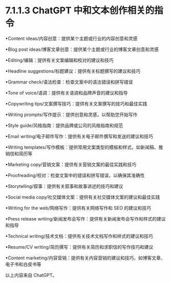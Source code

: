# 7.1.1.3 ChatGPT 中和文本创作相关的指令

•Content ideas/内容创意：提供某个主题或行业的内容创意和灵感

•Blog post ideas/博客文章创意：提供某个主题或行业的博客文章创意和灵感

•Editing/编辑：提供有关文案编辑和校对的建议和技巧

•Headline suggestions/标题建议：提供有关标题撰写的建议和技巧

•Grammar check/语法检查：检查文案中的语法错误和拼写错误

•Tone of voice/语调：提供有关语调和品牌声音的建议和指导

•Copywriting tips/文案撰写技巧：提供有关文案撰写的技巧和最佳实践

•Writing prompts/写作提示：提供创意和灵感，以帮助您开始写作

•Style guide/风格指南：提供品牌或公司的风格指南和规范

•Email writing/电子邮件写作：提供有关电子邮件撰写和发送的建议和技巧

•Writing templates/写作模板：提供常用文案类型的模板和样式，如新闻稿、推销信和简历等

•Marketing copy/营销文案：提供有关营销文案的最佳实践和技巧

•Proofreading/校对：检查文案中的错误和拼写错误，以确保其准确性

•Storytelling/叙事：提供有关叙事和故事讲述的技巧和建议

•Social media copy/社交媒体文案：提供有关社交媒体文案的建议和最佳实践

•Writing for the web/网络写作：提供有关网络写作和 SEO 的建议和技巧

•Press release writing/新闻发布会写作：提供有关新闻发布会写作和样式的建议和指导

•Technical writing/技术文档：提供有关技术文档写作和样式的建议和技巧

•Resume/CV writing/简历撰写：提供有关简历和求职信的写作技巧和建议

•Content marketing/内容营销：提供有关内容营销的建议和技巧，如博客文章、电子书和白皮书等

以上内容来自 ChatGPT。